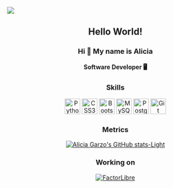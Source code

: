 ![](images/banner.png)

<div align="center">
    <h2> Hello World! </h2>
    <h3> Hi 👋 My name is Alicia </h3>
    <p> <b> Software Developer 🖥️ </b> </p>
    
### Skills


<p align="center">
<a href="https://www.python.org/" target="_blank" rel="noreferrer"><img src="https://raw.githubusercontent.com/danielcranney/readme-generator/main/public/icons/skills/python-colored.svg" width="36" height="36" alt="Python" /></a>
<a href="https://www.w3.org/TR/CSS/#css" target="_blank" rel="noreferrer"><img src="https://raw.githubusercontent.com/danielcranney/readme-generator/main/public/icons/skills/css3-colored.svg" width="36" height="36" alt="CSS3" /></a>
<a href="https://getbootstrap.com/" target="_blank" rel="noreferrer"><img src="https://raw.githubusercontent.com/danielcranney/readme-generator/main/public/icons/skills/bootstrap-colored.svg" width="36" height="36" alt="Bootstrap" /></a>
<a href="https://www.mysql.com/" target="_blank" rel="noreferrer"><img src="https://raw.githubusercontent.com/danielcranney/readme-generator/main/public/icons/skills/mysql-colored.svg" width="36" height="36" alt="MySQL" /></a>
<a href="https://www.postgresql.org/" target="_blank" rel="noreferrer"><img src="https://raw.githubusercontent.com/danielcranney/readme-generator/main/public/icons/skills/postgresql-colored.svg" width="36" height="36" alt="PostgreSQL" /></a>
<a href="https://git-scm.com/" target="_blank" rel="noreferrer"><img src="https://raw.githubusercontent.com/danielcranney/readme-generator/main/public/icons/skills/git-colored.svg" width="36" height="36" alt="Git" /></a>
</p>
  
### Metrics
  
[![Alicia Garzo's GitHub stats-Light](https://github-readme-stats.vercel.app/api?username=aliciagaarzo&show_icons=true&theme=default#gh-light-mode-only)](https://github.com/anuraghazra/github-readme-stats#gh-light-mode-only)

### Working on

<a href="https://github.com/factorlibre" target="_blank" rel="noreferrer"><img src="https://factorlibre.com/wp-content/uploads/2017/11/logo-factor-libre-menu-colour.png" alt="FactorLibre" /></a>

</div>
